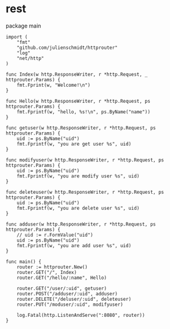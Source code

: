 # rest

package main

	import (
		"fmt"
		"github.com/julienschmidt/httprouter"
		"log"
		"net/http"
	)

	func Index(w http.ResponseWriter, r *http.Request, _ httprouter.Params) {
		fmt.Fprint(w, "Welcome!\n")
	}

	func Hello(w http.ResponseWriter, r *http.Request, ps httprouter.Params) {
		fmt.Fprintf(w, "hello, %s!\n", ps.ByName("name"))
	}

	func getuser(w http.ResponseWriter, r *http.Request, ps httprouter.Params) {
		uid := ps.ByName("uid")
		fmt.Fprintf(w, "you are get user %s", uid)
	}

	func modifyuser(w http.ResponseWriter, r *http.Request, ps httprouter.Params) {
		uid := ps.ByName("uid")
		fmt.Fprintf(w, "you are modify user %s", uid)
	}

	func deleteuser(w http.ResponseWriter, r *http.Request, ps httprouter.Params) {
		uid := ps.ByName("uid")
		fmt.Fprintf(w, "you are delete user %s", uid)
	}

	func adduser(w http.ResponseWriter, r *http.Request, ps httprouter.Params) {
		// uid := r.FormValue("uid")
		uid := ps.ByName("uid")
		fmt.Fprintf(w, "you are add user %s", uid)
	}

	func main() {
		router := httprouter.New()
		router.GET("/", Index)
		router.GET("/hello/:name", Hello)

		router.GET("/user/:uid", getuser)
		router.POST("/adduser/:uid", adduser)
		router.DELETE("/deluser/:uid", deleteuser)
		router.PUT("/moduser/:uid", modifyuser)

		log.Fatal(http.ListenAndServe(":8080", router))
	}
